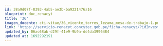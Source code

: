 ```yaml
---
id: 38a9d07f-8393-4ab5-ae3b-ba9221476a16
blueprint: doc_renacyt
title: '36'
imagen_docente: cti-vitae/36_vicente_torres_lezama_mesa-de-trabajo-1.png
link: 'https://servicio-renacyt.concytec.gob.pe/ficha-renacyt/?idInvestigador=104554'
updated_by: 06ac68ab-d29f-41e9-9b9a-dd4da3996484
updated_at: 1692292191
---
```

